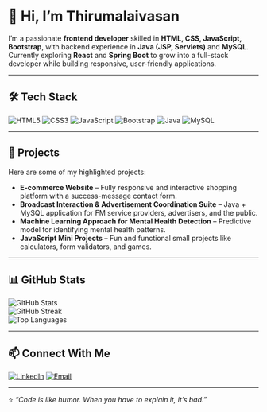 # 👋 Hi, I’m Thirumalaivasan

I’m a passionate **frontend developer** skilled in **HTML, CSS, JavaScript, Bootstrap**, with backend experience in **Java (JSP, Servlets)** and **MySQL**.  
Currently exploring **React** and **Spring Boot** to grow into a full-stack developer while building responsive, user-friendly applications.

---

## 🛠 Tech Stack
![HTML5](https://img.shields.io/badge/HTML5-%23E34F26.svg?style=for-the-badge&logo=html5&logoColor=white)
![CSS3](https://img.shields.io/badge/CSS3-%231572B6.svg?style=for-the-badge&logo=css3&logoColor=white)
![JavaScript](https://img.shields.io/badge/JavaScript-%23F7DF1E.svg?style=for-the-badge&logo=javascript&logoColor=black)
![Bootstrap](https://img.shields.io/badge/Bootstrap-%23563D7C.svg?style=for-the-badge&logo=bootstrap&logoColor=white)
![Java](https://img.shields.io/badge/Java-%23007396.svg?style=for-the-badge&logo=java&logoColor=white)
![MySQL](https://img.shields.io/badge/MySQL-%2300f.svg?style=for-the-badge&logo=mysql&logoColor=white)

---

## 🚀 Projects
Here are some of my highlighted projects:  

- **E-commerce Website** – Fully responsive and interactive shopping platform with a success-message contact form.  
- **Broadcast Interaction & Advertisement Coordination Suite** – Java + MySQL application for FM service providers, advertisers, and the public.  
- **Machine Learning Approach for Mental Health Detection** – Predictive model for identifying mental health patterns.  
- **JavaScript Mini Projects** – Fun and functional small projects like calculators, form validators, and games.

---

## 📊 GitHub Stats
![GitHub Stats](https://github-readme-stats.vercel.app/api?username=thirumalai29&show_icons=true&theme=tokyonight)  
![GitHub Streak](https://github-readme-streak-stats.herokuapp.com/?user=thirumalai29&theme=tokyonight)  
![Top Languages](https://github-readme-stats.vercel.app/api/top-langs/?username=thirumalai29&layout=compact&theme=tokyonight)


---

## 📫 Connect With Me
[![LinkedIn](https://img.shields.io/badge/LinkedIn-%230077B5.svg?style=for-the-badge&logo=linkedin&logoColor=white)](https://www.linkedin.com/in/thirumalaivasan-k-r-06aa7b290)
[![Email](https://img.shields.io/badge/Email-D14836.svg?style=for-the-badge&logo=gmail&logoColor=white)](thirumalai2775@gmail.com)


---

⭐ *“Code is like humor. When you have to explain it, it’s bad.”*  

